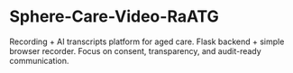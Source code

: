 # Sphere-Care-Video-RaATG
Recording + AI transcripts platform for aged care. Flask backend + simple browser recorder. Focus on consent, transparency, and audit-ready communication.
